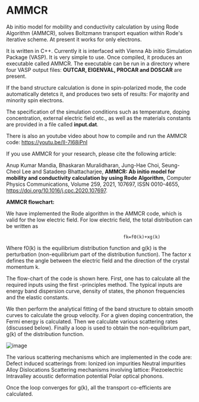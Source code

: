 # AMMCR
Ab initio model for mobility and conductivity calculation by using Rode Algorithm (AMMCR), solves Boltzmann transport equation within Rode's iterative scheme.
At present it works for only electrons.

It is written in C++. Currently it is interfaced with Vienna Ab initio Simulation Package (VASP). It is very simple to use. Once compiled, it produces an executable called AMMCR. The executable can be run in a directory where four VASP output files: **OUTCAR, EIGENVAL, PROCAR and DOSCAR** are present. 

If the band structure calculation is done in spin-polarized mode, the code automatically detetcs it, and produces two sets of results: For majority and 
minority spin electrons.


The specification of the simulation conditions such as temperature, doping concentration, external electric field etc., as well as the materials constants are provided in a file called **input.dat**. 

There is also an youtube video about how to compile and run the AMMCR code:
https://youtu.be/II-7I68iPnI

If you use AMMCR for your research, please cite the following article:

Anup Kumar Mandia, Bhaskaran Muralidharan, Jung-Hae Choi, Seung-Cheol Lee and Satadeep Bhattacharjee,
**AMMCR: Ab initio model for mobility and conductivity calculation by using Rode Algorithm,**
Computer Physics Communications,
Volume 259,
2021,
107697,
ISSN 0010-4655,
https://doi.org/10.1016/j.cpc.2020.107697.

**AMMCR flowchart:**

We have implemented the Rode algorithm in the AMMCR code, which is valid for the low electric field.
For low electric field, the total distribution can be written as
                                         
                                                fk=f0(k)+xg(k)

Where f0(k) is the equilibrium distribution function and g(k) is the perturbation (non-equilibrium part of the distribution function).  The factor x defines the angle between the electric field and the direction of the crystal momentum k.

The flow-chart of the code is shown here. First, one has to calculate all the required inputs using the first -principles method. The typical inputs are energy band dispersion curve, density of states, the phonon frequencies and the elastic constants.

We then perform the analytical fitting of the band structure to obtain smooth curves to calculate the group velocity. For a given doping concentration, the Fermi energy is calculated. Then we calculate various scattering rates (discussed below). Finally a loop is used to obtain the non-equilibrium part, g(k) of the distribution function.

![image](https://user-images.githubusercontent.com/68414451/126433576-e6e68c38-5f22-4769-b3a1-37280aef6dfd.png)

The various scattering mechanisms which are implemented in the code are:
Defect induced scatterings from:
Ionized ion impurities
Neutral impurities
Alloy 
Dislocations
Scattering mechanisms involving lattice:
Piezoelectric
Intravalley acoustic deformation potential
Polar optical phonons.
 
Once the loop converges for g(k), all the transport co-efficients are calculated.

